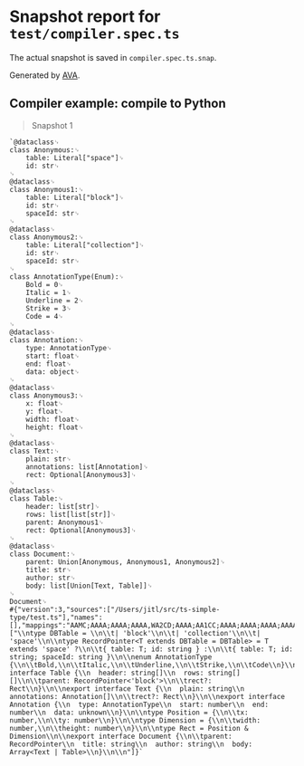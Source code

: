 # Snapshot report for `test/compiler.spec.ts`

The actual snapshot is saved in `compiler.spec.ts.snap`.

Generated by [AVA](https://avajs.dev).

## Compiler example: compile to Python

> Snapshot 1

    `@dataclass␊
    class Anonymous:␊
        table: Literal["space"]␊
        id: str␊
    ␊
    @dataclass␊
    class Anonymous1:␊
        table: Literal["block"]␊
        id: str␊
        spaceId: str␊
    ␊
    @dataclass␊
    class Anonymous2:␊
        table: Literal["collection"]␊
        id: str␊
        spaceId: str␊
    ␊
    class AnnotationType(Enum):␊
        Bold = 0␊
        Italic = 1␊
        Underline = 2␊
        Strike = 3␊
        Code = 4␊
    ␊
    @dataclass␊
    class Annotation:␊
        type: AnnotationType␊
        start: float␊
        end: float␊
        data: object␊
    ␊
    @dataclass␊
    class Anonymous3:␊
        x: float␊
        y: float␊
        width: float␊
        height: float␊
    ␊
    @dataclass␊
    class Text:␊
        plain: str␊
        annotations: list[Annotation]␊
        rect: Optional[Anonymous3]␊
    ␊
    @dataclass␊
    class Table:␊
        header: list[str]␊
        rows: list[list[str]]␊
        parent: Anonymous1␊
        rect: Optional[Anonymous3]␊
    ␊
    @dataclass␊
    class Document:␊
        parent: Union[Anonymous, Anonymous1, Anonymous2]␊
        title: str␊
        author: str␊
        body: list[Union[Text, Table]]␊
    ␊
    Document␊
    #{"version":3,"sources":["/Users/jitl/src/ts-simple-type/test.ts"],"names":[],"mappings":"AAMC;AAAA;AAAA;AAAA,WA2CD;AAAA;AA1CC;AAAA;AAAA;AAAA;AAAA,gBA0CD;AAAA;AA1CC;AAAA;AAAA;AAAA;AAAA,gBA0CD;AAAA;AAxCA;AACC,YADD;AAEC,cAFD;AAGC,iBAHD;AAIC,cAJD;AAKC,YAmCD;AAAA;AAnBA;AAAA;AAAA;AAAA;AAAA;AAAA,gBAmBA;AAAA;AAFA;AAAA;AAAA;AAAA;AAAA;AAAA,iBAEA;AAAA;AAzBA;AAAA;AAAA;AAAA;AAAA,8BAyBA;AAAA;AAhCA;AAAA;AAAA;AAAA;AAAA;AAAA,8BAgCA;AAAA;AAAA;AAAA;AAAA;AAAA;AAAA;AAAA;AAAA;AAAA","sourcesContent":["\\ntype DBTable = \\n\\t| 'block'\\n\\t| 'collection'\\n\\t| 'space'\\n\\ntype RecordPointer<T extends DBTable = DBTable> = T extends 'space' ?\\n\\t{ table: T; id: string } :\\n\\t{ table: T; id: string; spaceId: string }\\n\\nenum AnnotationType {\\n\\tBold,\\n\\tItalic,\\n\\tUnderline,\\n\\tStrike,\\n\\tCode\\n}\\n\\nexport interface Table {\\n  header: string[]\\n  rows: string[][]\\n\\tparent: RecordPointer<'block'>\\n\\trect?: Rect\\n}\\n\\nexport interface Text {\\n  plain: string\\n  annotations: Annotation[]\\n\\trect?: Rect\\n}\\n\\nexport interface Annotation {\\n  type: AnnotationType\\n  start: number\\n  end: number\\n  data: unknown\\n}\\n\\ntype Position = {\\n\\tx: number,\\n\\ty: number\\n}\\n\\ntype Dimension = {\\n\\twidth: number,\\n\\theight: number\\n}\\n\\ntype Rect = Position & Dimension\\n\\nexport interface Document {\\n\\tparent: RecordPointer\\n  title: string\\n  author: string\\n  body: Array<Text | Table>\\n}\\n\\n"]}`
